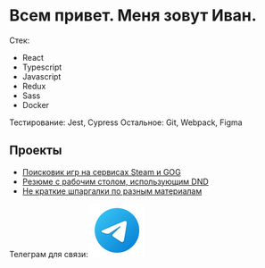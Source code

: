 # Всем привет. Меня зовут Иван.

Стек:

* React
* Typescript
* Javascript
* Redux
* Sass
* Docker

Тестирование: Jest, Cypress
Остальное: Git, Webpack, Figma


## Проекты
* [Поисковик игр на сервисах Steam и GOG](https://ragna13377.github.io/gameHub/)
* [Резюме с рабочим столом, использующим DND](https://ragna13377.github.io/aboutMe/#/AboutMe)
* [Не краткие шпаргалки по разным материалам](https://github.com/Ragna13377/Docs)

Телеграм для связи: ![telegram](https://github.com/Ragna13377/Ragna13377/raw/main/images/telegram.svg)
